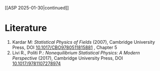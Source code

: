 [[ASP 2025-01-30|continued]]
# Literature
1. Kardar M: *Statistical Physics of Fields* (2007), Cambridge University Press, DOI [10.1017/CBO9780511815881](https://doi.org/10.1017/CBO9780511815881) , Chapter 5
2. Livi R., Politi P.: *Nonequilibrium Statistical Physics: A Modern Perspective* (2017), Cambridge University Press, DOI [10.1017/9781107278974](https://doi.org/10.1017/9781107278974)

